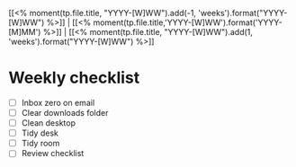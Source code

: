 [[<% moment(tp.file.title, "YYYY-[W]WW").add(-1, 'weeks').format("YYYY-[W]WW") %>]] | [[<% moment(tp.file.title,'YYYY-[W]WW').format('YYYY-[M]MM') %>]] | [[<% moment(tp.file.title, "YYYY-[W]WW").add(1, 'weeks').format("YYYY-[W]WW") %>]]
# Weekly checklist
- [ ] Inbox zero on email
- [ ] Clear downloads folder
- [ ] Clean desktop
- [ ] Tidy desk
- [ ] Tidy room
- [ ] Review checklist

